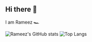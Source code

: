 ## Hi there 👋
I am Rameez
🏎


![Rameez's GitHub stats](https://github-readme-stats.vercel.app/api?username=freakin23&show_icons=true&rank_icon=github&theme=transparent)
![Top Langs](https://github-readme-stats.vercel.app/api/top-langs/?username=freakin23&layout=compact)
<!--
**freakin23/freakin23** is a ✨ _special_ ✨ repository because its `README.md` (this file) appears on your GitHub profile.

Here are some ideas to get you started:

- 🔭 I’m currently working on ...
- 🌱 I’m currently learning ...
- 👯 I’m looking to collaborate on ...
- 🤔 I’m looking for help with ...
- 💬 Ask me about ...
- 📫 How to reach me: ...
- 😄 Pronouns: ...
- ⚡ Fun fact: ...
-->
